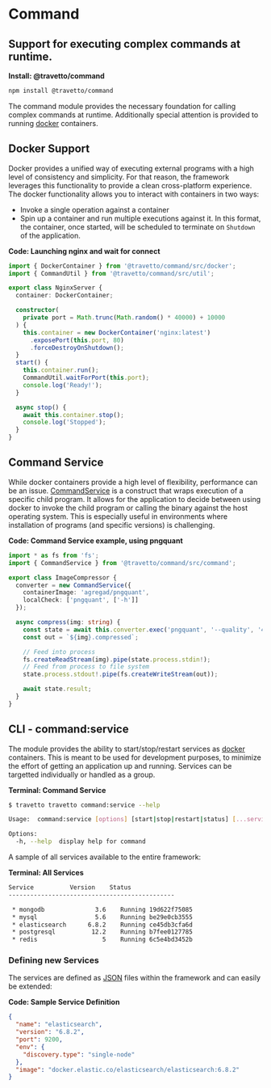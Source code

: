 <!-- This file was generated by the framweork and should not be modified directly -->
<!-- Please modify https://github.com/travetto/travetto/tree/master/module/command/README.js and execute "npm run docs" to rebuild -->
# Command
## Support for executing complex commands at runtime.

**Install: @travetto/command**
```bash
npm install @travetto/command
```

The command module provides the necessary foundation for calling complex commands at runtime. Additionally special attention is provided to running [docker](https://www.docker.com/community-edition) containers.

## Docker Support

Docker provides a unified way of executing external programs with a high level of consistency and simplicity.  For that reason, the framework leverages this functionality to provide a clean cross-platform experience.  The docker functionality allows you to interact with containers in two ways:
   
   *  Invoke a single operation against a container
   *  Spin up a container and run multiple executions against it.  In this format, the container, once started, will be scheduled to terminate on `Shutdown` of the application.

**Code: Launching nginx and wait for connect**
```typescript
import { DockerContainer } from '@travetto/command/src/docker';
import { CommandUtil } from '@travetto/command/src/util';

export class NginxServer {
  container: DockerContainer;

  constructor(
    private port = Math.trunc(Math.random() * 40000) + 10000
  ) {
    this.container = new DockerContainer('nginx:latest')
      .exposePort(this.port, 80)
      .forceDestroyOnShutdown();
  }
  start() {
    this.container.run();
    CommandUtil.waitForPort(this.port);
    console.log('Ready!');
  }

  async stop() {
    await this.container.stop();
    console.log('Stopped');
  }
}
```

## Command Service

While docker containers provide a high level of flexibility, performance can be an issue.  [CommandService](https://github.com/travetto/travetto/tree/master/module/command/src/command.ts#L11) is a construct that wraps execution of a specific child program.  It allows for the application to decide between using docker to invoke the child program or calling the binary against the host operating system.  This is especially useful in environments where installation of programs (and specific versions) is challenging.

**Code: Command Service example, using pngquant**
```typescript
import * as fs from 'fs';
import { CommandService } from '@travetto/command/src/command';

export class ImageCompressor {
  converter = new CommandService({
    containerImage: 'agregad/pngquant',
    localCheck: ['pngquant', ['-h']]
  });

  async compress(img: string) {
    const state = await this.converter.exec('pngquant', '--quality', '40-80', '--speed 1', '--force', '-');
    const out = `${img}.compressed`;

    // Feed into process
    fs.createReadStream(img).pipe(state.process.stdin!);
    // Feed from process to file system
    state.process.stdout!.pipe(fs.createWriteStream(out));

    await state.result;
  }
}
```

## CLI - command:service

The module provides the ability to start/stop/restart services as [docker](https://www.docker.com/community-edition) containers.  This is meant to be used for development purposes, to minimize the effort of getting an application up and running.  Services can be targetted individually or handled as a group.

**Terminal: Command Service**
```bash
$ travetto travetto command:service --help

Usage:  command:service [options] [start|stop|restart|status] [...services]

Options:
  -h, --help  display help for command
```

A sample of all services available to the entire framework:

**Terminal: All Services**
```bash
Service          Version    Status
----------------------------------------------

 * mongodb              3.6    Running 19d622f75085
 * mysql                5.6    Running be29e0cb3555
 * elasticsearch      6.8.2    Running ce45db3cfa6d
 * postgresql          12.2    Running b7fee0127785
 * redis                  5    Running 6c5e4bd3452b
```

### Defining new Services

The services are defined as [JSON](https://www.json.org) files within the framework and can easily be extended:

**Code: Sample Service Definition**
```json
{
  "name": "elasticsearch",
  "version": "6.8.2",
  "port": 9200,
  "env": {
    "discovery.type": "single-node"
  },
  "image": "docker.elastic.co/elasticsearch/elasticsearch:6.8.2"
}
```


